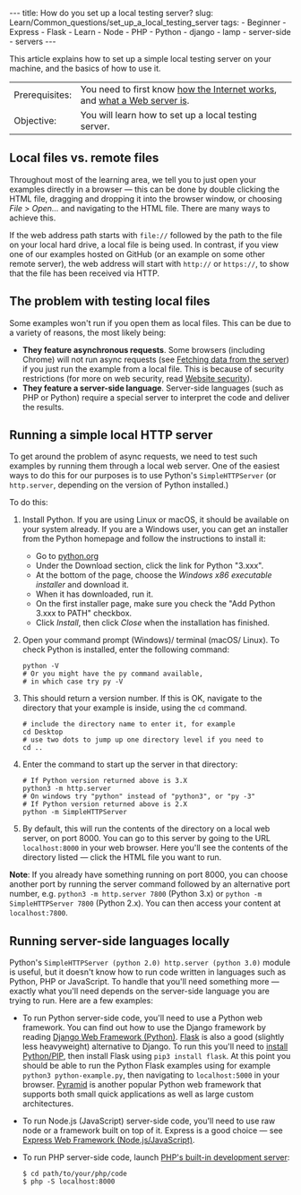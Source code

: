 --- title: How do you set up a local testing server? slug: Learn/Common_questions/set_up_a_local_testing_server tags: - Beginner - Express - Flask - Learn - Node - PHP - Python - django - lamp - server-side - servers ---

This article explains how to set up a simple local testing server on your machine, and the basics of how to use it.

<table><tbody><tr class="odd"><td>Prerequisites:</td><td>You need to first know <a href="/en-US/docs/Learn/Common_questions/How_does_the_Internet_work">how the Internet works</a>, and <a href="/en-US/docs/Learn/Common_questions/What_is_a_web_server">what a Web server is</a>.</td></tr><tr class="even"><td>Objective:</td><td>You will learn how to set up a local testing server.</td></tr></tbody></table>

## Local files vs. remote files

Throughout most of the learning area, we tell you to just open your examples directly in a browser — this can be done by double clicking the HTML file, dragging and dropping it into the browser window, or choosing _File_ &gt; _Open..._ and navigating to the HTML file. There are many ways to achieve this.

If the web address path starts with `file://` followed by the path to the file on your local hard drive, a local file is being used. In contrast, if you view one of our examples hosted on GitHub (or an example on some other remote server), the web address will start with `http://` or `https://`, to show that the file has been received via HTTP.

## The problem with testing local files

Some examples won't run if you open them as local files. This can be due to a variety of reasons, the most likely being:

- **They feature asynchronous requests**. Some browsers (including Chrome) will not run async requests (see [Fetching data from the server](/en-US/docs/Learn/JavaScript/Client-side_web_APIs/Fetching_data)) if you just run the example from a local file. This is because of security restrictions (for more on web security, read [Website security](/en-US/docs/Learn/Server-side/First_steps/Website_security)).
- **They feature a server-side language**. Server-side languages (such as PHP or Python) require a special server to interpret the code and deliver the results.

## Running a simple local HTTP server

To get around the problem of async requests, we need to test such examples by running them through a local web server. One of the easiest ways to do this for our purposes is to use Python's `SimpleHTTPServer` (or `http.server`, depending on the version of Python installed.)

To do this:

1.  Install Python. If you are using Linux or macOS, it should be available on your system already. If you are a Windows user, you can get an installer from the Python homepage and follow the instructions to install it:

    - Go to [python.org](https://www.python.org/)
    - Under the Download section, click the link for Python "3.xxx".
    - At the bottom of the page, choose the _Windows x86 executable installer_ and download it.
    - When it has downloaded, run it.
    - On the first installer page, make sure you check the "Add Python 3.xxx to PATH" checkbox.
    - Click _Install_, then click _Close_ when the installation has finished.

2.  Open your command prompt (Windows)/ terminal (macOS/ Linux). To check Python is installed, enter the following command:

        python -V
        # Or you might have the py command available,
        # in which case try py -V

3.  This should return a version number. If this is OK, navigate to the directory that your example is inside, using the `cd` command.

        # include the directory name to enter it, for example
        cd Desktop
        # use two dots to jump up one directory level if you need to
        cd ..

4.  Enter the command to start up the server in that directory:

        # If Python version returned above is 3.X
        python3 -m http.server
        # On windows try "python" instead of "python3", or "py -3"
        # If Python version returned above is 2.X
        python -m SimpleHTTPServer

5.  By default, this will run the contents of the directory on a local web server, on port 8000. You can go to this server by going to the URL `localhost:8000` in your web browser. Here you'll see the contents of the directory listed — click the HTML file you want to run.

**Note**: If you already have something running on port 8000, you can choose another port by running the server command followed by an alternative port number, e.g. `python3 -m http.server 7800` (Python 3.x) or `python -m SimpleHTTPServer 7800` (Python 2.x). You can then access your content at `localhost:7800`.

## Running server-side languages locally

Python's `SimpleHTTPServer (python 2.0) http.server (python 3.0)` module is useful, but it doesn't know how to run code written in languages such as Python, PHP or JavaScript. To handle that you'll need something more — exactly what you'll need depends on the server-side language you are trying to run. Here are a few examples:

- To run Python server-side code, you'll need to use a Python web framework. You can find out how to use the Django framework by reading [Django Web Framework (Python)](/en-US/docs/Learn/Server-side/Django). [Flask](http://flask.pocoo.org/) is also a good (slightly less heavyweight) alternative to Django. To run this you'll need to [install Python/PIP](/en-US/docs/Learn/Server-side/Django/development_environment#installing_python_3), then install Flask using `pip3 install flask`. At this point you should be able to run the Python Flask examples using for example `python3 python-example.py`, then navigating to `localhost:5000` in your browser. [Pyramid](https://trypyramid.com) is another popular Python web framework that supports both small quick applications as well as large custom architectures.
- To run Node.js (JavaScript) server-side code, you'll need to use raw node or a framework built on top of it. Express is a good choice — see [Express Web Framework (Node.js/JavaScript)](/en-US/docs/Learn/Server-side/Express_Nodejs).
- To run PHP server-side code, launch [PHP's built-in development server](https://php.net/manual/en/features.commandline.webserver.php):

      $ cd path/to/your/php/code
      $ php -S localhost:8000
